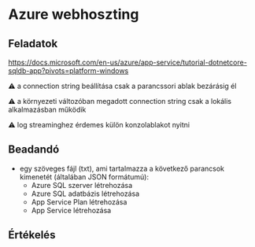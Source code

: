 # Azure webhoszting



## Feladatok

https://docs.microsoft.com/en-us/azure/app-service/tutorial-dotnetcore-sqldb-app?pivots=platform-windows

:warning: a connection string beállítása csak a parancssori ablak bezárásig él

:warning: a környezeti változóban megadott connection string csak a lokális alkalmazásban működik

:warning: log streaminghez érdemes külön konzolablakot nyitni

## Beadandó

- egy szöveges fájl (txt), ami tartalmazza a következő parancsok kimenetét (általában JSON formátumú):
    - Azure SQL szerver létrehozása
    - Azure SQL adatbázis létrehozása
    - App Service Plan létrehozása
    - App Service létrehozása

## Értékelés

